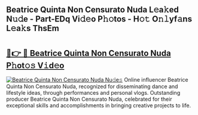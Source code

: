 ## Beatrice Quinta Non Censurato Nuda L𝚎a𝚔ed N𝚞𝚍e - Part-EDq Vi𝚍𝚎o P𝚑𝚘tos - H𝚘𝚝 O𝚗𝚕yf𝚊ns L𝚎a𝚔s ThsEm

# <h2><a href="http://kf4snt.oniu.top/?m=Beatrice+Quinta+Non+Censurato+Nuda">🔗👉 🔴 Beatrice Quinta Non Censurato Nuda P𝚑ot𝚘𝚜 V𝚒d𝚎o</a></h2>

[![Beatrice Quinta Non Censurato Nuda Nu𝚍e𝚜](https://i.imgur.com/0qMVB7G.gif)](http://kf4snt.oniu.top/?m=Beatrice+Quinta+Non+Censurato+Nuda)
Online influencer Beatrice Quinta Non Censurato Nuda, recognized for disseminating dance and lifestyle ideas, through performances and personal vlogs. Outstanding producer Beatrice Quinta Non Censurato Nuda, celebrated for their exceptional skills and accomplishments in bringing creative projects to life.  
